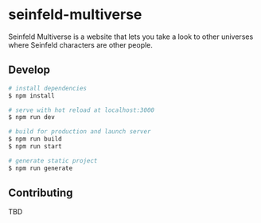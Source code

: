 # seinfeld-multiverse

Seinfeld Multiverse is a website that lets you take a look to other universes where Seinfeld characters are other people.

## Develop

```bash
# install dependencies
$ npm install

# serve with hot reload at localhost:3000
$ npm run dev

# build for production and launch server
$ npm run build
$ npm run start

# generate static project
$ npm run generate
```

## Contributing

TBD
